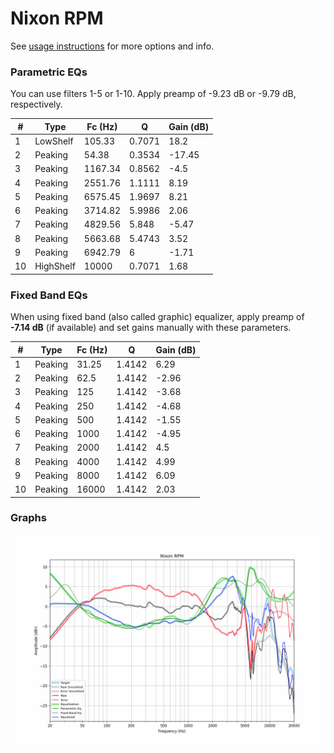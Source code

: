 # Nixon RPM
See [usage instructions](https://github.com/jaakkopasanen/AutoEq#usage) for more options and info.

### Parametric EQs
You can use filters 1-5 or 1-10. Apply preamp of -9.23 dB or -9.79 dB, respectively.

|   # | Type      |   Fc (Hz) |      Q |   Gain (dB) |
|-----|-----------|-----------|--------|-------------|
|   1 | LowShelf  |    105.33 | 0.7071 |       18.2  |
|   2 | Peaking   |     54.38 | 0.3534 |      -17.45 |
|   3 | Peaking   |   1167.34 | 0.8562 |       -4.5  |
|   4 | Peaking   |   2551.76 | 1.1111 |        8.19 |
|   5 | Peaking   |   6575.45 | 1.9697 |        8.21 |
|   6 | Peaking   |   3714.82 | 5.9986 |        2.06 |
|   7 | Peaking   |   4829.56 | 5.848  |       -5.47 |
|   8 | Peaking   |   5663.68 | 5.4743 |        3.52 |
|   9 | Peaking   |   6942.79 | 6      |       -1.71 |
|  10 | HighShelf |  10000    | 0.7071 |        1.68 |

### Fixed Band EQs
When using fixed band (also called graphic) equalizer, apply preamp of **-7.14 dB** (if available) and set gains manually with these parameters.

|   # | Type    |   Fc (Hz) |      Q |   Gain (dB) |
|-----|---------|-----------|--------|-------------|
|   1 | Peaking |     31.25 | 1.4142 |        6.29 |
|   2 | Peaking |     62.5  | 1.4142 |       -2.96 |
|   3 | Peaking |    125    | 1.4142 |       -3.68 |
|   4 | Peaking |    250    | 1.4142 |       -4.68 |
|   5 | Peaking |    500    | 1.4142 |       -1.55 |
|   6 | Peaking |   1000    | 1.4142 |       -4.95 |
|   7 | Peaking |   2000    | 1.4142 |        4.5  |
|   8 | Peaking |   4000    | 1.4142 |        4.99 |
|   9 | Peaking |   8000    | 1.4142 |        6.09 |
|  10 | Peaking |  16000    | 1.4142 |        2.03 |

### Graphs
![](./Nixon%20RPM.png)
